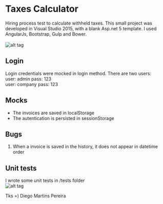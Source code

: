 # Taxes Calculator
Hiring process test to calculate withheld taxes. This small project was developed in Visual Studio 2015, with a blank Asp.net 5 template. I used AngularJs, Bootstrap, Gulp and Bower.
<br><br>
![alt tag](https://s23.postimg.org/cn5ldd2t7/screen.png)

## Login
Login credentials were mocked in login method. There are two users:<br>
user: admin		pass: 123<br>
user: company	pass: 123

## Mocks
- The invoices are saved in localStorage
- The autentication is persisted in sessionStorage

## Bugs
1) When a invoice is saved in the history, it does not appear in datetime order

## Unit tests
I wrote some unit tests in /tests folder<br>
![alt tag](https://s18.postimg.org/tvy1jpowp/tests.png)

Tks =)
Diego Martins Pereira